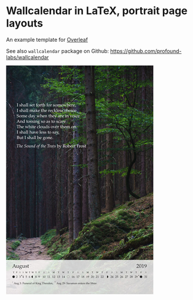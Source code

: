 # Wallcalendar in LaTeX, portrait page layouts

An example template for [Overleaf](https://overleaf.com)

See also `wallcalendar` package on Github: https://github.com/profound-labs/wallcalendar

![Wallcalendar August](./readme-assets/august.jpg)


